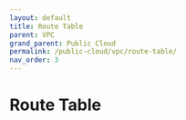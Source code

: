 ```yaml
---
layout: default
title: Route Table
parent: VPC
grand_parent: Public Cloud
permalink: /public-cloud/vpc/route-table/
nav_order: 3
---
```

# Route Table